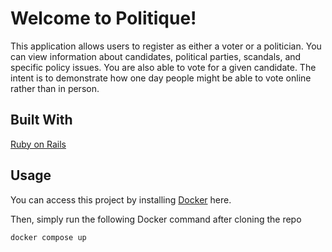 # Welcome to Politique!

This application allows users to register as either a voter or a politician. You can view information about candidates, political parties, scandals, and specific policy issues. You are also able to vote for a given candidate. The intent is to demonstrate how one day people might be able to vote online rather than in person.

## Built With
[Ruby on Rails](https://rubyonrails.org/)

## Usage
You can access this project by installing [Docker](https://www.docker.com/) here.

Then, simply run the following Docker command after cloning the repo

``` docker compose up ```




